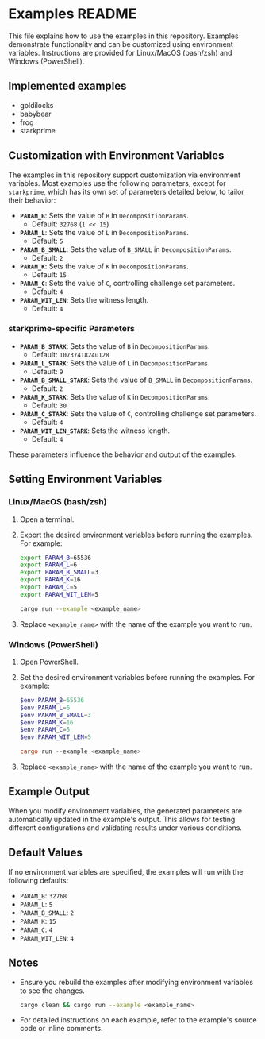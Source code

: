 # Examples README

This file explains how to use the examples in this repository. Examples demonstrate functionality and can be customized using environment variables. Instructions are provided for Linux/MacOS (bash/zsh) and Windows (PowerShell).

## Implemented examples

- goldilocks
- babybear
- frog
- starkprime

## Customization with Environment Variables

The examples in this repository support customization via environment variables. Most examples use the following parameters, except for `starkprime`, which has its own set of parameters detailed below, to tailor their behavior:

- **`PARAM_B`**: Sets the value of `B` in `DecompositionParams`.
    - Default: `32768` (`1 << 15`)
- **`PARAM_L`**: Sets the value of `L` in `DecompositionParams`.
    - Default: `5`
- **`PARAM_B_SMALL`**: Sets the value of `B_SMALL` in `DecompositionParams`.
    - Default: `2`
- **`PARAM_K`**: Sets the value of `K` in `DecompositionParams`.
    - Default: `15`
- **`PARAM_C`**: Sets the value of `C`, controlling challenge set parameters.
    - Default: `4`
- **`PARAM_WIT_LEN`**: Sets the witness length.
    - Default: `4`

### starkprime-specific Parameters

- **`PARAM_B_STARK`**: Sets the value of `B` in `DecompositionParams`.
    - Default: `1073741824u128`
- **`PARAM_L_STARK`**: Sets the value of `L` in `DecompositionParams`.
    - Default: `9`
- **`PARAM_B_SMALL_STARK`**: Sets the value of `B_SMALL` in `DecompositionParams`.
    - Default: `2`
- **`PARAM_K_STARK`**: Sets the value of `K` in `DecompositionParams`.
    - Default: `30`
- **`PARAM_C_STARK`**: Sets the value of `C`, controlling challenge set parameters.
    - Default: `4`
- **`PARAM_WIT_LEN_STARK`**: Sets the witness length.
    - Default: `4`

These parameters influence the behavior and output of the examples.

## Setting Environment Variables

### Linux/MacOS (bash/zsh)

1. Open a terminal.

2. Export the desired environment variables before running the examples. For example:

   ```bash
   export PARAM_B=65536
   export PARAM_L=6
   export PARAM_B_SMALL=3
   export PARAM_K=16
   export PARAM_C=5
   export PARAM_WIT_LEN=5

   cargo run --example <example_name>
   ```

3. Replace `<example_name>` with the name of the example you want to run.

### Windows (PowerShell)

1. Open PowerShell.

2. Set the desired environment variables before running the examples. For example:

   ```powershell
   $env:PARAM_B=65536
   $env:PARAM_L=6
   $env:PARAM_B_SMALL=3
   $env:PARAM_K=16
   $env:PARAM_C=5
   $env:PARAM_WIT_LEN=5

   cargo run --example <example_name>
   ```

3. Replace `<example_name>` with the name of the example you want to run.

## Example Output

When you modify environment variables, the generated parameters are automatically updated in the example's output. This allows for testing different configurations and validating results under various conditions.

## Default Values

If no environment variables are specified, the examples will run with the following defaults:

- `PARAM_B`: `32768`
- `PARAM_L`: `5`
- `PARAM_B_SMALL`: `2`
- `PARAM_K`: `15`
- `PARAM_C`: `4`
- `PARAM_WIT_LEN`: `4`

## Notes

- Ensure you rebuild the examples after modifying environment variables to see the changes.

  ```bash
  cargo clean && cargo run --example <example_name>
  ```

- For detailed instructions on each example, refer to the example's source code or inline comments.

